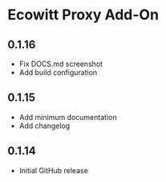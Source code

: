 <!-- https://developers.home-assistant.io/docs/add-ons/presentation#keeping-a-changelog -->
# Ecowitt Proxy Add-On

## 0.1.16

- Fix DOCS.md screenshot
- Add build configuration

## 0.1.15

- Add minimum documentation
- Add changelog

## 0.1.14

- Initial GitHub release